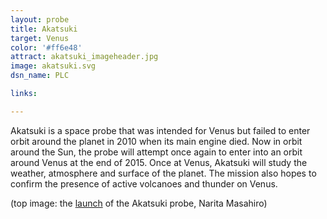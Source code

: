 ```yaml
---
layout: probe
title: Akatsuki
target: Venus
color: '#ff6e48'
attract: akatsuki_imageheader.jpg
image: akatsuki.svg
dsn_name: PLC

links:

---
```

Akatsuki is a space probe that was intended for Venus but failed to enter orbit around the planet in 2010 when its main engine died. Now in orbit around the Sun, the probe will attempt once again to enter into an orbit around Venus at the end of 2015. Once at Venus, Akatsuki will study the weather, atmosphere and surface of the planet. The mission also hopes to confirm the presence of active volcanoes and thunder on Venus.

<div class="caption">(top image: the <a href="https://commons.wikimedia.org/wiki/File:H-IIA_F17_launching_AKATSUKI.jpg">launch</a> of the Akatsuki probe, Narita Masahiro)</div>